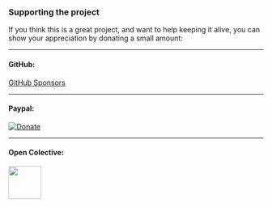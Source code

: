 ### Supporting the project

If you think this is a great project, and want to help keeping it alive, you can show your appreciation by donating a small amount:

---
#### GitHub:
[GitHub Sponsors](https://github.com/sponsors/tom-englert)

---
#### Paypal:

<a href="https://www.paypal.com/cgi-bin/webscr?cmd=_s-xclick&hosted_button_id=RN8MF9PE9PYEL"><img title="Donate" src="https://www.paypalobjects.com/en_US/i/btn/btn_donate_SM.gif" alt="Donate" /></a>

---
#### Open Colective:
<a href="https://opencollective.com/resxresourcemanager" alt="Support"><img style="height:65px" src="https://opencollective.com/resxresourcemanager/tiers/backer.svg?avatarHeight=72&width=200" /></a>


